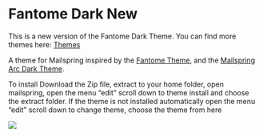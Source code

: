 # Fantome Dark New

This is a new  version of the Fantome Dark Theme. You can find more themes here: [Themes](https://github.com/hanny00?tab=repositories)

A theme for Mailspring inspired by the [Fantome Theme](https://github.com/addy-dclxvi/gtk-theme-collections/tree/master/Fantome), 
and  the [Mailspring Arc Dark Theme](https://github.com/mjohnson8165/mailspring-arc-dark).

To install Download the Zip file, extract to your home folder, open mailspring, open the menu “edit” scroll down to theme install and choose the extract folder. If the theme is not installed automatically open the menu “edit” scroll down to change theme, choose the theme from here


![](preview.png)
